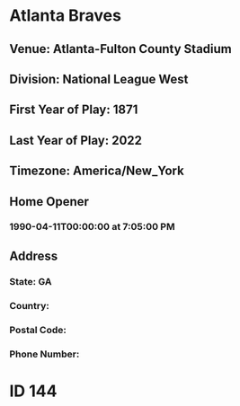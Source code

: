 # Atlanta Braves
## Venue: Atlanta-Fulton County Stadium
## Division: National League West
## First Year of Play: 1871
## Last Year of Play: 2022
## Timezone: America/New_York
## Home Opener
### 1990-04-11T00:00:00 at 7:05:00 PM
## Address
### 
### State: GA
### Country: 
### Postal Code: 
### Phone Number: 
# ID 144